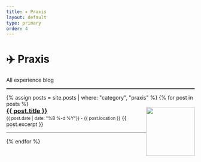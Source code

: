 ```yaml
---
title: ✈️ Praxis
layout: default
type: primary
order: 4
---
```


# ✈️ Praxis 

All experience blog

<hr style="height:2px;border:none;color:#333;background-color:#333;" />

<ul style="padding-left: 0;">
{% assign posts = site.posts | where: "category", "praxis" %}
{% for post in posts %}
<div>
    <img style="width: 130px; float: right;" src="{{ post.cover }}">
    <h3 style="margin : 0"><a href="{{ post.url }}">{{ post.title }}</a></h3>
    <small style="margin : 0">{{ post.date | date: "%B %-d %Y"}} - {{ post.location }}</small>
    <t style="margin : 0">{{ post.excerpt }} </t>
    <hr/>
</div>
{% endfor %}
</ul>